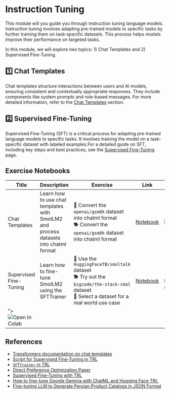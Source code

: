 # Instruction Tuning

This module will you guide you through instruction tuning language models. Instruction tuning involves adapting pre-trained models to specific tasks by further training them on task-specific datasets. This process helps models improve their performance on targeted tasks. 

In this module, we will explore two topics: 1) Chat Templates and 2) Supervised Fine-Tuning.

## 1️⃣ Chat Templates

Chat templates structure interactions between users and AI models, ensuring consistent and contextually appropriate responses. They include components like system prompts and role-based messages. For more detailed information, refer to the [Chat Templates](./chat_templates.md) section.

## 2️⃣ Supervised Fine-Tuning

Supervised Fine-Tuning (SFT) is a critical process for adapting pre-trained language models to specific tasks. It involves training the model on a task-specific dataset with labeled examples.For a detailed guide on SFT, including key steps and best practices, see the [Supervised Fine-Tuning](./supervised_fine_tuning.md) page.

## Exercise Notebooks

| Title | Description | Exercise | Link | Colab |
|-------|-------------|----------|------|-------|
| Chat Templates | Learn how to use chat templates with SmolLM2 and process datasets into chatml format | 🐢 Convert the `openai/gsm8k` dataset into chatml format <br> 🐕 Convert the `openai/gsm8k` dataset into chatml format | [Notebook](./notebooks/chat_templates_example.ipynb) | <a target="_blank" href="https://colab.research.google.com/drive/1DdF2eulfADJheQw-GTkxVssZbUurbrVI?usp=sharing"><img src="https://colab.research.google.com/assets/colab-badge.svg" alt="Open In Colab"/></a> |
| Supervised Fine-Tuning | Learn how to fine-tune SmolLM2 using the SFTTrainer | 🐢 Use the `HuggingFaceTB/smoltalk` dataset<br>🐕 Try out the `bigcode/the-stack-smol` dataset<br>🦁 Select a dataset for a real world use case | [Notebook](./notebooks/supervised_fine_tuning_tutorial.ipynb) | <a target="_blank" href="https://colab.research.google.com/drive/1KbUYythi0ydikDuhiAqveTAoe6ks8o_9?usp=sharing
"><img src="https://colab.research.google.com/assets/colab-badge.svg" alt="Open In Colab"/></a> |

## References

- [Transformers documentation on chat templates](https://huggingface.co/docs/transformers/main/en/chat_templating)
- [Script for Supervised Fine-Tuning in TRL]([./scripts/supervised_finetuning.py](https://github.com/huggingface/trl/blob/main/examples/scripts/sft.py))
- [`SFTTrainer` in TRL]([./chat_templates.md](https://huggingface.co/docs/trl/main/en/sft_trainer))
- [Direct Preference Optimization Paper](https://arxiv.org/abs/2305.18290)
- [Supervised Fine-Tuning with TRL](https://huggingface.co/docs/trl/main/en/tutorials/supervised_finetuning)
- [How to fine-tune Google Gemma with ChatML and Hugging Face TRL](https://www.philschmid.de/fine-tune-google-gemma)
- [Fine-tuning LLM to Generate Persian Product Catalogs in JSON Format](https://huggingface.co/learn/cookbook/en/fine_tuning_llm_to_generate_persian_product_catalogs_in_json_format)
